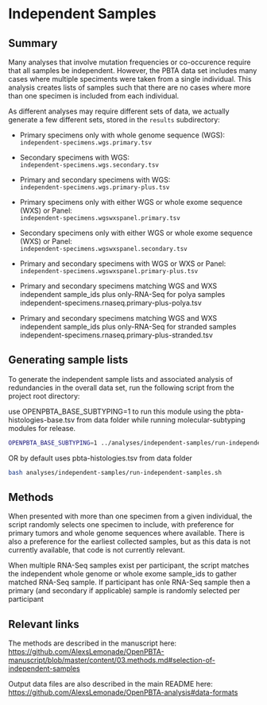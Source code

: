 # Independent Samples

## Summary

Many analyses that involve mutation frequencies or co-occurence require that all samples be independent.
However, the PBTA data set includes many cases where multiple speciments were taken from a single individual.
This analysis creates lists of samples such that there are no cases where more than one specimen is included from each individual.

As different analyses may require different sets of data, we actually generate a few different sets, stored in the `results` subdirectory:
* Primary specimens only with whole genome sequence (WGS):  
`independent-specimens.wgs.primary.tsv`
* Secondary specimens with WGS:  
`independent-specimens.wgs.secondary.tsv`
* Primary and secondary specimens with WGS:  
`independent-specimens.wgs.primary-plus.tsv`
* Primary specimens only with either WGS or whole exome sequence (WXS) or Panel:  
`independent-specimens.wgswxspanel.primary.tsv`
* Secondary specimens only with either WGS or whole exome sequence (WXS) or Panel:  
`independent-specimens.wgswxspanel.secondary.tsv`
* Primary and secondary specimens with WGS or WXS or Panel:  
`independent-specimens.wgswxspanel.primary-plus.tsv`

* Primary and secondary specimens matching WGS and WXS independent sample_ids plus only-RNA-Seq for polya samples
independent-specimens.rnaseq.primary-plus-polya.tsv
* Primary and secondary specimens matching WGS and WXS independent sample_ids plus only-RNA-Seq for stranded samples
independent-specimens.rnaseq.primary-plus-stranded.tsv

## Generating sample lists

To generate the independent sample lists and associated analysis of redundancies in the overall data set, run the following script from the project root directory:

use OPENPBTA_BASE_SUBTYPING=1 to run this module using the pbta-histologies-base.tsv from data folder while running molecular-subtyping modules for release.
```sh
OPENPBTA_BASE_SUBTYPING=1 ../analyses/independent-samples/run-independent-samples.sh 
```

OR by default uses pbta-histologies.tsv from data folder
```sh
bash analyses/independent-samples/run-independent-samples.sh
```

## Methods

When presented with more than one specimen from a given individual, the script randomly selects one specimen to include, with preference for primary tumors and whole genome sequences where available.
There is also a preference for the earliest collected samples, but as this data is not currently available, that code is not currently relevant.

When multiple RNA-Seq samples exist per participant, the script matches the independent whole genome or whole exome sample_ids to gather matched RNA-Seq sample. If participant has onle RNA-Seq sample then a primary (and secondary if applicable) sample is randomly selected per participant  

## Relevant links
The methods are described in the manuscript here:
 https://github.com/AlexsLemonade/OpenPBTA-manuscript/blob/master/content/03.methods.md#selection-of-independent-samples

 Output data files are also described in the main README here:
 https://github.com/AlexsLemonade/OpenPBTA-analysis#data-formats
